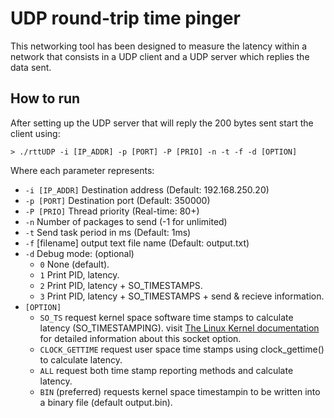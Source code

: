 # UDP round-trip time pinger
This networking tool has been designed to measure the latency within a network that consists in a UDP client and a UDP server which replies the data sent.

## How to run
After setting up the UDP server that will reply the 200 bytes sent start the client using:

```shell
> ./rttUDP -i [IP_ADDR] -p [PORT] -P [PRIO] -n -t -f -d [OPTION]
```
Where each parameter represents:
- `-i [IP_ADDR]` Destination address (Default: 192.168.250.20)
- `-p [PORT]` Destination port (Default: 350000)
- `-P [PRIO]` Thread priority (Real-time: 80+)
- `-n` Number of packages to send (-1 for unlimited)
- `-t` Send task period in ms (Default: 1ms)
- `-f` [filename] output text file name (Default: output.txt)
- `-d` Debug mode: (optional)
	- `0` None (default).
	- `1` Print PID, latency.
 	- `2` Print PID, latency + SO_TIMESTAMPS.
  	- `3` Print PID, latency + SO_TIMESTAMPS + send & recieve information.
- `[OPTION]`
	- `SO_TS` request kernel space software time stamps to calculate latency (SO_TIMESTAMPING). visit [The Linux Kernel documentation](https://www.kernel.org/doc/html/next/networking/timestamping.html) for detailed information about this socket option.
	- `CLOCK_GETTIME` request user space time stamps using clock_gettime() to calculate latency.
	- `ALL` request both time stamp reporting methods and calculate latency.
 	- `BIN` (preferred) requests kernel space timestampin to be written into a binary file (default output.bin).
      
